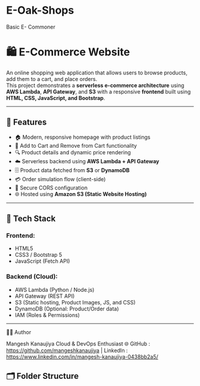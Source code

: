 # E-Oak-Shops
Basic E- Commoner 

# 🛍️ E-Commerce Website

An online shopping web application that allows users to browse products, add them to a cart, and place orders.  
This project demonstrates a **serverless e-commerce architecture** using **AWS Lambda**, **API Gateway**, and **S3** with a responsive **frontend** built using **HTML, CSS, JavaScript, and Bootstrap**.

---

## 🚀 Features

- 🏠 Modern, responsive homepage with product listings  
- 🛒 Add to Cart and Remove from Cart functionality  
- 🔍 Product details and dynamic price rendering  
- ☁️ Serverless backend using **AWS Lambda + API Gateway**  
- 🗄️ Product data fetched from **S3** or **DynamoDB**  
- 💳 Order simulation flow (client-side)  
- 🔐 Secure CORS configuration  
- 🌐 Hosted using **Amazon S3 (Static Website Hosting)**  

---

## 🧩 Tech Stack

### Frontend:
- HTML5  
- CSS3 / Bootstrap 5  
- JavaScript (Fetch API)  

### Backend (Cloud):
- AWS Lambda (Python / Node.js)  
- API Gateway (REST API)  
- S3 (Static hosting, Product Images, JS, and CSS)  
- DynamoDB (Optional: Product/Order data)  
- IAM (Roles & Permissions)  

---


🧑‍💻 Author

Mangesh Kanaujiya
Cloud & DevOps Enthusiast
🌐 GitHub : https://github.com/mangeshkanaujiya 
 | LinkedIn : https://www.linkedin.com/in/mangesh-kanaujiya-0438bb2a5/ 

 
## 🗂️ Folder Structure


